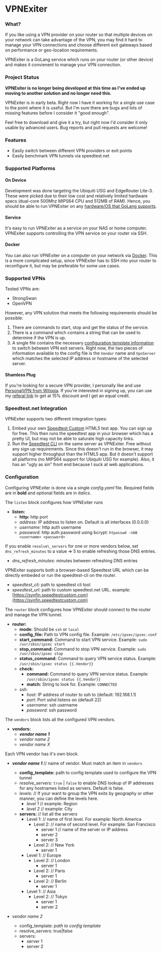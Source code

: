 # VPNExiter

### What?

If you like using a VPN provider on your router so that multiple devices
on your network can take advantage of the VPN, you may find it hard to
manage your VPN connections and choose different exit gateways based
on performance or geo-location requirements.

VPNExiter is a GoLang service which runs on your router (or other device)
and makes it convienent to manage your VPN connection.

### Project Status

**VPNExiter is no longer being developed at this time as I've ended up moving to
another solution and no longer need this.**

VPNExiter is in early beta.  Right now I have it working for a single use case
to the point where it is useful.  But I'm sure there are bugs and lots of missing
features before I consider it "good enough".

Feel free to download and give it a try, but right now I'd consider it only
usable by advanced users.  Bug reports and pull requests are welcome!

### Features

 * Easily switch between different VPN providers or exit points
 * Easily benchmark VPN tunnels via speedtest.net

### Supported Platforms

#### On Device

Development was done targeting the Ubiquiti USG and EdgeRouter Lite-3.  These were
picked due to their low cost and relatively limited hardware specs (dual-core
500Mhz MIPS64 CPU and 512MB of RAM).  Hence, you should be able to run
VPNExiter on any
[hardware/OS that GoLang supports](https://github.com/golang/go/wiki/MinimumRequirements).

#### Service

It's easy to run VPNExiter as a service on your NAS or home computer.  VPNExiter
supports controlling the VPN service on your router via SSH.

#### Docker
You can also run VPNExiter on a computer on your network via
[Docker](https://www.docker.com).  This is a more complicated setup, since VPNExiter
has to SSH into your router to reconfigure it, but may be preferable for some
use cases.


### Supported VPNs

Tested VPNs are:

 - StrongSwan
 - OpenVPN

However, any VPN solution that meets the following requirements should be
possible:

 1. There are commands to start, stop and get the status of the service.
 2. There is a command which contains a string that can be used to determine if the VPN is up.
 1. A single file contains the necessary [configuration template information](https://golang.org/pkg/text/template/) to switch
    between VPN exit servers.  Right now, the two pieces of information available to the config file is the `Vendor` name and `VpnServer` which matches the selected IP address or hostname of the selected server.

#### Shamless Plug

If you're looking for a secure VPN provider, I personally like and use
[PersonalVPN from Witopia](https://www.personalvpn.com).  If you're interested
in signing up, you can use my
[referal link]( https://my.personalvpn.com/ref/jfTXEsBs) to get at 15% discount
and I get an equal credit.


### Speedtest.net Integration

VPNExiter supports two different integration types:

 1. Embed your own [Speedtest Custom](https://www.ookla.com/speedtest-custom) HTML5 test app.
    You can sign up for free.  This then runs the speedtest app in your browser which has a pretty
    UI, but may not be able to saturate high capacity links.
 1. Run the [Speedtest CLI](https://www.speedtest.net/apps/cli) on the same server as VPNExiter.
    Free without any sign up requirements.  Since this doesn't run in the browser,
    it may support higher throughput than the HTML5 app.  But it doesn't support all platforms
    (no MIPS64 support for Ubiquiti USG for example).  Also, it has an "ugly as sin" front end
    because I suck at web applications.


### Configuration

Configuring VPNExiter is done via a single <em>config.yaml</em> file.  Required fields are in __bold__ and optional fields are in _italics_.

The `listen` block configures how VPNExiter runs

 * __listen:__
    * __http:__ http port
    * _address:_ IP address to listen on.  Default is all interfaces (0.0.0.0)
    * _username:_ http auth username
    * _password:_ http auth password using bcrypt: `htpasswd -nbB <username> <password>`


If you enable `resolve\_servers` for one or more vendors below, set
`dns_refresh_minutes` to a value => 5 to enable refreshing those DNS entries.
 * _dns\_refresh\_minutes:_ minutes between refreshing DNS entries

VPNExiter supports both a browser-based Speedtest URL which can be directly embeded or run the speedtest-cli on the router.

 * _speedtest\_cli:_ path to speedtest cli tool
 * _speedtest\_url:_ path to custom speedtest.net URL.  example: [https://synfin.speedtestcustom.com](https://synfin.speedtestcustom.com)

The `router` block configures how VPNExiter should connect to the router and manage the VPN tunnel.

 * __router:__
    * __mode:__ Should be `ssh` or `local`
    * __config_file:__ Path to VPN config file.  Example: `/etc/ipsec/ipsec.conf`
    * __start_command:__ Command to start VPN service.  Example: `sudo /usr/sbin/ipsec start`
    * __stop_command:__ Command to stop VPN service.  Example: `sudo /usr/sbin/ipsec stop`
    * __status_command:__ Command to query VPN service status.  Example: `/usr/sbin/ipsec status {{.Vendor}}`
    * __check:__
    	* __command:__ Command to query VPN service status.  Example: `/usr/sbin/ipsec status {{.Vendor}}`
    	* __match:__ String to look for.  Example: `CONNECTED`
    * _ssh:_
	   * _host:_ IP address of router to ssh to (default: 192.168.1.1)
	   * _port:_ Port sshd listens on (default 22)
	   * _username:_ ssh username
	   * _password:_ ssh password

The `vendors` block lists all the configured VPN vendors.

 * __vendors:__
    - __*vendor name 1*__
    - _*vendor name 2*_
    - _*vendor name X*_

Each VPN vendor has it's own block.

 * __*vendor name 1*__  // name of vendor.  Must match an item in `vendors`
    * __config\_template:__ path to config template used to configure the VPN tunnel
    * _resolve\_servers:_ `true` | `false` to enable DNS lookup of IP addresses for any hostnames listed as servers.  Default is false.
    * _levels:_ // If your want to group the VPN exits by geography or other manner, you can define the levels here.
        - *level 1*  // example: Region
        - *level 2*  // example: City
    * __servers:__ // list all the servers
        * Level 1: // name of first level.  For example: North America
            * Level 2: // name of second level. For example: San Francisco
                - server 1 // name of the server or IP address
                - server 2
                - server 3
            * Level 2:  // New York
                - server 1
        * Level 1:  // Europe
            * Level 2:  // London
                - server 1
            * Level 2:  // Paris
                - server 1
            * Level 2:  // Berlin
                - server 1
        * Level 1:  // Asia
            * Level 2:  // Tokyo
                - server 1
                - server 2

 * *vendor name 2*
    * config_template: *path to config template*
    * resolve_servers: true|false
    * servers:
        - server 1
        - server 2



